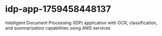 # idp-app-1759458448137
Intelligent Document Processing (IDP) application with OCR, classification, and summarization capabilities using AWS services

